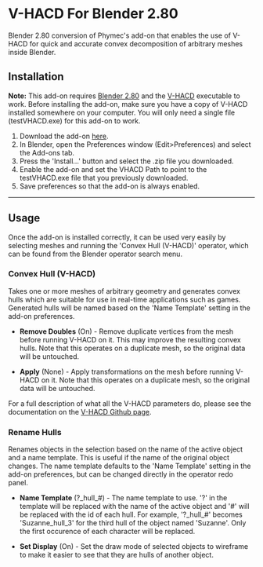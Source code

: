 # V-HACD For Blender 2.80
Blender 2.80 conversion of Phymec's add-on that enables the use of V-HACD for quick and accurate convex decomposition of arbitrary meshes inside Blender.

## Installation
__Note:__ This add-on requires [Blender 2.80](https://builder.blender.org) and the [V-HACD](https://github.com/kmammou/v-hacd) executable to work. Before installing the add-on, make sure you have a copy of V-HACD installed somewhere on your computer. You will only need a single file (testVHACD.exe) for this add-on to work.
1. Download the add-on [here](https://github.com/andyp123/blender_vhacd/archive/master.zip).
2. In Blender, open the Preferences window (Edit>Preferences) and select the Add-ons tab.
3. Press the 'Install...' button and select the .zip file you downloaded.
4. Enable the add-on and set the VHACD Path to point to the testVHACD.exe file that you previously downloaded.
5. Save preferences so that the add-on is always enabled.

---

## Usage
Once the add-on is installed correctly, it can be used very easily by selecting meshes and running the 'Convex Hull (V-HACD)' operator, which can be found from the Blender operator search menu.

### Convex Hull (V-HACD)
Takes one or more meshes of arbitrary geometry and generates convex hulls which are suitable for use in real-time applications such as games. Generated hulls will be named based on the 'Name Template' setting in the add-on preferences.

+ __Remove Doubles__ (On) - Remove duplicate vertices from the mesh before running V-HACD on it. This may improve the resulting convex hulls. Note that this operates on a duplicate mesh, so the original data will be untouched.

+ __Apply__ (None) - Apply transformations on the mesh before running V-HACD on it. Note that this operates on a duplicate mesh, so the original data will be untouched.

For a full description of what all the V-HACD parameters do, please see the documentation on the [V-HACD Github page](https://github.com/kmammou/v-hacd#parameters).

### Rename Hulls
Renames objects in the selection based on the name of the active object and a name template. This is useful if the name of the original object changes. The name template defaults to the 'Name Template' setting in the add-on preferences, but can be changed directly in the operator redo panel.

+ __Name Template__ (?\_hull\_#) - The name template to use. '?' in the template will be replaced with the name of the active object and '#' will be replaced with the id of each hull. For example, '?\_hull\_#' becomes 'Suzanne_hull_3' for the third hull of the object named 'Suzanne'. Only the first occurence of each character will be replaced.

+ __Set Display__ (On) - Set the draw mode of selected objects to wireframe to make it easier to see that they are hulls of another object.


